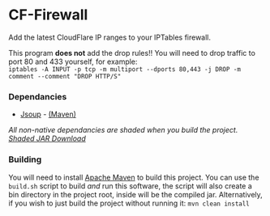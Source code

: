 # CF-Firewall

Add the latest CloudFlare IP ranges to your IPTables firewall.

This program <b>does not</b> add the drop rules!! You will need to drop traffic to port 80 and 433 yourself, for example:<br>
`iptables -A INPUT -p tcp -m multiport --dports 80,443 -j DROP -m comment --comment "DROP HTTP/S"`

### Dependancies

* [Jsoup](https://jsoup.org/) - [(Maven)](https://mvnrepository.com/artifact/org.jsoup/jsoup/1.8.3)

<i>All non-native dependancies are shaded when you build the project.</i><br>
<i>[Shaded JAR Download](https://github.com/Matthewn7/CF-Firewall/releases/tag/1.0-SNAPSHOT)</i>

### Building

You will need to install [Apache Maven](https://maven.apache.org/) to build this project. You can use the `build.sh` script to build <i>and</i> run this software, the script will also create a bin directory in the project root, inside will be the compiled jar. Alternatively, if you wish to just build the project without running it: `mvn clean install`
